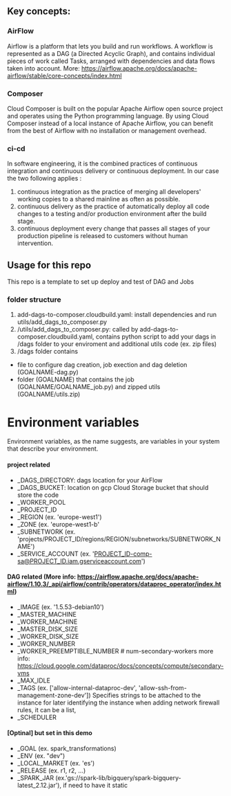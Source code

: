 ## Key concepts:

### AirFlow
Airflow is a platform that lets you build and run workflows. A workflow is represented as a DAG (a Directed Acyclic Graph), and contains individual pieces of work called Tasks, arranged with dependencies and data flows taken into account. More: https://airflow.apache.org/docs/apache-airflow/stable/core-concepts/index.html 

### Composer
Cloud Composer is built on the popular Apache Airflow open source project and operates using the Python programming language. By using Cloud Composer instead of a local instance of Apache Airflow, you can benefit from the best of Airflow with no installation or management overhead.


### ci-cd 
In software engineering, it is the combined practices of continuous integration and continuous delivery or continuous deployment. 
In our case the two following applies :
1) continuous integration as the practice of merging all developers' working copies to a shared mainline as often as possible.
2) continuous delivery as the practice of automatically deploy all code changes to a testing and/or production environment after the build stage.
3) continuous deployment every change that passes all stages of your production pipeline is released to customers without human intervention.


## Usage for this repo 

This repo is a template to set up deploy and test of DAG and Jobs 

### folder structure 
1) add-dags-to-composer.cloudbuild.yaml: install dependencies and run utils/add_dags_to_composer.py
2) /utils/add_dags_to_composer.py: called by add-dags-to-composer.cloudbuild.yaml, contains python script to add your dags in /dags folder to your enviroment and additional utils code (ex. zip files)
3) /dags folder contains
*  file to configure dag creation, job exection and  dag deletion (GOALNAME-dag.py)
*  folder (GOALNAME) that contains the job (GOALNAME/GOALNAME_job.py) and zipped utils (GOALNAME/utils.zip)

# Environment variables
Environment variables, as the name suggests, are variables in your system that describe your environment. 

#### project related
*  _DAGS_DIRECTORY:   dags location for your AirFlow 
*  _DAGS_BUCKET:  location on gcp Cloud Storage bucket that should store the code
* _WORKER_POOL
* _PROJECT_ID
* _REGION (ex. 'europe-west1')
* _ZONE (ex. 'europe-west1-b'
* _SUBNETWORK (ex. 'projects/PROJECT_ID/regions/REGION/subnetworks/SUBNETWORK_NAME')
* _SERVICE_ACCOUNT (ex. 'PROJECT_ID-comp-sa@PROJECT_ID.iam.gserviceaccount.com')

#### DAG related (More info: https://airflow.apache.org/docs/apache-airflow/1.10.3/_api/airflow/contrib/operators/dataproc_operator/index.html)
* _IMAGE (ex. '1.5.53-debian10')
* _MASTER_MACHINE
* _WORKER_MACHINE
* _MASTER_DISK_SIZE
* _WORKER_DISK_SIZE
* _WORKER_NUMBER
* _WORKER_PREEMPTIBLE_NUMBER # num-secondary-workers more info: https://cloud.google.com/dataproc/docs/concepts/compute/secondary-vms
* _MAX_IDLE
* _TAGS  (ex. ['allow-internal-dataproc-dev', 'allow-ssh-from-management-zone-dev']) Specifies strings to be attached to the instance for later identifying the instance when adding network firewall rules, it can be a list, 
* _SCHEDULER

####  [Optinal]  but set in this demo
* _GOAL (ex. spark_transformations)
* _ENV (ex. "dev")
* _LOCAL_MARKET (ex. 'es')
* _RELEASE  (ex. r1, r2, ...) 
* _SPARK_JAR (ex.'gs://spark-lib/bigquery/spark-bigquery-latest_2.12.jar'), if need to have it static 



